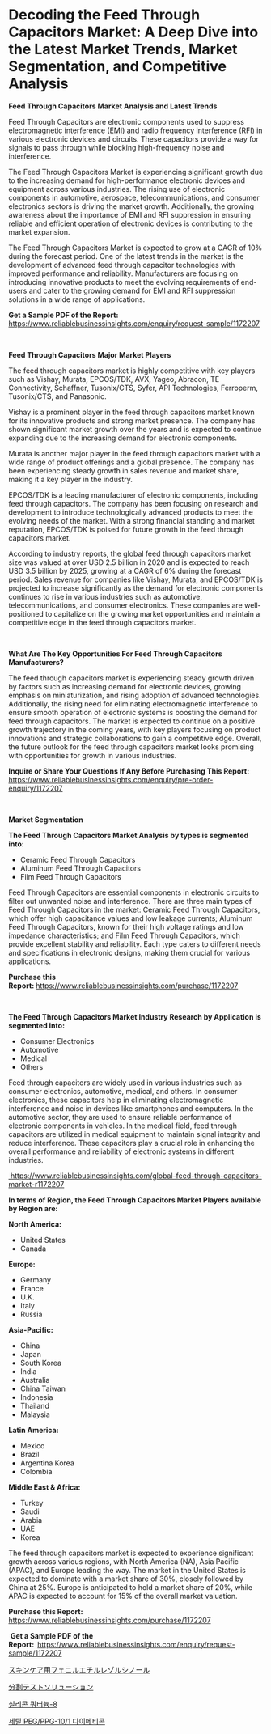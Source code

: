 <p><h1>Decoding the Feed Through Capacitors Market: A Deep Dive into the Latest Market Trends, Market Segmentation, and Competitive Analysis</h1></p><p><strong>Feed Through Capacitors Market Analysis and Latest Trends</strong></p>
<p><p>Feed Through Capacitors are electronic components used to suppress electromagnetic interference (EMI) and radio frequency interference (RFI) in various electronic devices and circuits. These capacitors provide a way for signals to pass through while blocking high-frequency noise and interference.</p><p>The Feed Through Capacitors Market is experiencing significant growth due to the increasing demand for high-performance electronic devices and equipment across various industries. The rising use of electronic components in automotive, aerospace, telecommunications, and consumer electronics sectors is driving the market growth. Additionally, the growing awareness about the importance of EMI and RFI suppression in ensuring reliable and efficient operation of electronic devices is contributing to the market expansion.</p><p>The Feed Through Capacitors Market is expected to grow at a CAGR of 10% during the forecast period. One of the latest trends in the market is the development of advanced feed through capacitor technologies with improved performance and reliability. Manufacturers are focusing on introducing innovative products to meet the evolving requirements of end-users and cater to the growing demand for EMI and RFI suppression solutions in a wide range of applications.</p></p>
<p><strong>Get a Sample PDF of the Report:&nbsp;</strong> <a href="https://www.reliablebusinessinsights.com/enquiry/request-sample/1172207">https://www.reliablebusinessinsights.com/enquiry/request-sample/1172207</a></p>
<p>&nbsp;</p>
<p><strong>Feed Through Capacitors Major Market Players</strong></p>
<p><p>The feed through capacitors market is highly competitive with key players such as Vishay, Murata, EPCOS/TDK, AVX, Yageo, Abracon, TE Connectivity, Schaffner, Tusonix/CTS, Syfer, API Technologies, Ferroperm, Tusonix/CTS, and Panasonic. </p><p>Vishay is a prominent player in the feed through capacitors market known for its innovative products and strong market presence. The company has shown significant market growth over the years and is expected to continue expanding due to the increasing demand for electronic components.</p><p>Murata is another major player in the feed through capacitors market with a wide range of product offerings and a global presence. The company has been experiencing steady growth in sales revenue and market share, making it a key player in the industry.</p><p>EPCOS/TDK is a leading manufacturer of electronic components, including feed through capacitors. The company has been focusing on research and development to introduce technologically advanced products to meet the evolving needs of the market. With a strong financial standing and market reputation, EPCOS/TDK is poised for future growth in the feed through capacitors market.</p><p>According to industry reports, the global feed through capacitors market size was valued at over USD 2.5 billion in 2020 and is expected to reach USD 3.5 billion by 2025, growing at a CAGR of 6% during the forecast period. Sales revenue for companies like Vishay, Murata, and EPCOS/TDK is projected to increase significantly as the demand for electronic components continues to rise in various industries such as automotive, telecommunications, and consumer electronics. These companies are well-positioned to capitalize on the growing market opportunities and maintain a competitive edge in the feed through capacitors market.</p></p>
<p>&nbsp;</p>
<p><strong>What Are The Key Opportunities For Feed Through Capacitors Manufacturers?</strong></p>
<p><p>The feed through capacitors market is experiencing steady growth driven by factors such as increasing demand for electronic devices, growing emphasis on miniaturization, and rising adoption of advanced technologies. Additionally, the rising need for eliminating electromagnetic interference to ensure smooth operation of electronic systems is boosting the demand for feed through capacitors. The market is expected to continue on a positive growth trajectory in the coming years, with key players focusing on product innovations and strategic collaborations to gain a competitive edge. Overall, the future outlook for the feed through capacitors market looks promising with opportunities for growth in various industries.</p></p>
<p><strong>Inquire or Share Your Questions If Any Before Purchasing This Report:</strong> <a href="https://www.reliablebusinessinsights.com/enquiry/pre-order-enquiry/1172207">https://www.reliablebusinessinsights.com/enquiry/pre-order-enquiry/1172207</a></p>
<p>&nbsp;</p>
<p><strong>Market Segmentation</strong></p>
<p><strong>The Feed Through Capacitors Market Analysis by types is segmented into:</strong></p>
<p><ul><li>Ceramic Feed Through Capacitors</li><li>Aluminum Feed Through Capacitors</li><li>Film Feed Through Capacitors</li></ul></p>
<p><p>Feed Through Capacitors are essential components in electronic circuits to filter out unwanted noise and interference. There are three main types of Feed Through Capacitors in the market: Ceramic Feed Through Capacitors, which offer high capacitance values and low leakage currents; Aluminum Feed Through Capacitors, known for their high voltage ratings and low impedance characteristics; and Film Feed Through Capacitors, which provide excellent stability and reliability. Each type caters to different needs and specifications in electronic designs, making them crucial for various applications.</p></p>
<p><strong>Purchase this Report:&nbsp;</strong><a href="https://www.reliablebusinessinsights.com/purchase/1172207">https://www.reliablebusinessinsights.com/purchase/1172207</a></p>
<p>&nbsp;</p>
<p><strong>The Feed Through Capacitors Market Industry Research by Application is segmented into:</strong></p>
<p><ul><li>Consumer Electronics</li><li>Automotive</li><li>Medical</li><li>Others</li></ul></p>
<p><p>Feed through capacitors are widely used in various industries such as consumer electronics, automotive, medical, and others. In consumer electronics, these capacitors help in eliminating electromagnetic interference and noise in devices like smartphones and computers. In the automotive sector, they are used to ensure reliable performance of electronic components in vehicles. In the medical field, feed through capacitors are utilized in medical equipment to maintain signal integrity and reduce interference. These capacitors play a crucial role in enhancing the overall performance and reliability of electronic systems in different industries.</p></p>
<p><a href="https://www.reliablebusinessinsights.com/global-feed-through-capacitors-market-r1172207">&nbsp;https://www.reliablebusinessinsights.com/global-feed-through-capacitors-market-r1172207</a></p>
<p><strong>In terms of Region, the Feed Through Capacitors Market Players available by Region are:</strong></p>
<p>
    <p> <strong> North America: </strong>
        <ul>
            <li>United States</li>
            <li>Canada</li>
        </ul>
        </p> 
    <p> <strong> Europe: </strong>
        <ul>
            <li>Germany</li>
            <li>France</li>
            <li>U.K.</li>
            <li>Italy</li>
            <li>Russia</li>
        </ul>
        </p> 
    <p> <strong> Asia-Pacific: </strong>
        <ul>
            <li>China</li>
            <li>Japan</li>
            <li>South Korea</li>
            <li>India</li>
            <li>Australia</li>
            <li>China Taiwan</li>
            <li>Indonesia</li>
            <li>Thailand</li>
            <li>Malaysia</li>
        </ul>
        </p> 
    <p> <strong> Latin America: </strong>
        <ul>
            <li>Mexico</li>
            <li>Brazil</li>
            <li>Argentina Korea</li>
            <li>Colombia</li>
        </ul>
        </p> 
    <p> <strong> Middle East & Africa: </strong>
        <ul>
            <li>Turkey</li>
            <li>Saudi</li>
            <li>Arabia</li>
            <li>UAE</li>
            <li>Korea</li>
        </ul>
    </p>
    </p>
<p><p>The feed through capacitors market is expected to experience significant growth across various regions, with North America (NA), Asia Pacific (APAC), and Europe leading the way. The market in the United States is expected to dominate with a market share of 30%, closely followed by China at 25%. Europe is anticipated to hold a market share of 20%, while APAC is expected to account for 15% of the overall market valuation.</p></p>
<p><strong>Purchase this Report: </strong><a href="https://www.reliablebusinessinsights.com/purchase/1172207">https://www.reliablebusinessinsights.com/purchase/1172207</a></p>
<p>&nbsp;<strong>Get a Sample PDF of the Report:&nbsp;&nbsp;</strong><a href="https://www.reliablebusinessinsights.com/enquiry/request-sample/1172207">https://www.reliablebusinessinsights.com/enquiry/request-sample/1172207</a></p>
<p><strong></strong></p>
<p><p><a href="https://medium.com/@cielostamm/%E3%82%B9%E3%82%AD%E3%83%B3%E3%82%B1%E3%82%A2%E7%94%A8%E3%83%95%E3%82%A7%E3%83%8B%E3%83%AB%E3%82%A8%E3%83%81%E3%83%AB%E3%83%AC%E3%82%BE%E3%83%AB%E3%82%B7%E3%83%8E%E3%83%BC%E3%83%AB%E3%81%AE%E5%B8%82%E5%A0%B4%E5%B1%95%E6%9C%9B-%E7%94%A3%E6%A5%AD%E6%A6%82%E8%A6%81%E3%81%A8%E4%BA%88%E6%B8%AC-2024%E5%B9%B4%E3%81%8B%E3%82%892031%E5%B9%B4-5e672de7a104">スキンケア用フェニルエチルレゾルシノール</a></p><p><a href="https://medium.com/@estasprer20231/%E5%88%86%E5%89%B2%E3%83%86%E3%82%B9%E3%83%88%E3%82%BD%E3%83%AA%E3%83%A5%E3%83%BC%E3%82%B7%E3%83%A7%E3%83%B3%E5%B8%82%E5%A0%B4%E3%83%AC%E3%83%9D%E3%83%BC%E3%83%88%E3%81%AF-%E3%81%93%E3%81%AE%E5%B8%82%E5%A0%B4%E3%81%AE%E6%9C%80%E6%96%B0%E3%83%88%E3%83%AC%E3%83%B3%E3%83%89%E3%82%84%E6%88%90%E9%95%B7%E6%A9%9F%E4%BC%9A%E3%82%92%E6%98%8E%E3%82%89%E3%81%8B%E3%81%AB%E3%81%97%E3%81%A6%E3%81%84%E3%81%BE%E3%81%99-52785144cc75">分割テストソリューション</a></p><p><a href="https://github.com/Elenrrera7685/Market-Research-Report-List-2/blob/main/820137992434.md">실리콘 쿼터늄-8</a></p><p><a href="https://github.com/sammyUltyylrich9067856/Market-Research-Report-List-2/blob/main/960065692435.md">세틸 PEG/PPG-10/1 다이메티콘</a></p></p>